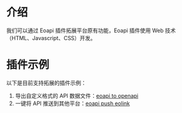 # 介绍

我们可以通过 Eoapi 插件拓展平台原有功能，Eoapi 插件使用 Web 技术（HTML、Javascript、CSS）开发。


# 插件示例

以下是目前支持拓展的插件示例：

1. 导出自定义格式的 API 数据文件：[eoapi to openapi](https://github.com/eolinker/eoapi-extensions/tree/main/packages/feature/export/openapi)
2. 一键将 API 推送到其他平台：[eoapi push eolink](https://github.com/eolinker/eoapi-extensions/tree/main/packages/feature/push/eolink)

